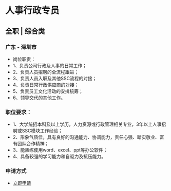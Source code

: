 
# 人事行政专员
## 全职  |  综合类
### 广东 - 深圳市

- 岗位职责：
- 1、负责公司行政及人事的日常工作；
- 2、负责人员招聘的全流程跟进；
- 3、负责人员入职及其他SSC流程的对接；
- 4、负责日常行政供应商的对接；
- 5、负责员工文化活动的安排统筹；
- 6、领导交代的其他工作。

### 职位要求：
- 1、大学统招本科及以上学历，人力资源或行政管理相关专业，3年以上人事招聘或SSC模块工作经验；
- 2、形象气质佳，具有良好的沟通能力、协调能力，责任心强、踏实敬业、富有团队合作精神；
- 3、能熟练使用word、excel、ppt等办公软件；
- 4、具备较强的学习能力和自驱力及抗压能力。
### 申请方式
- <a href="mailto:hr@tuya.com" title=yourName-人事行政专员>立即申请</a>